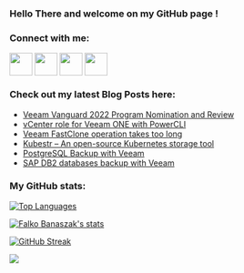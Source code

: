 ### Hello There and welcome on my GitHub page !

<h3 align="left">Connect with me:</h3>
<p align="left">
<a href="https://twitter.com/Falko_Banaszak" target="blank"><img align="center" src="https://cdn2.iconfinder.com/data/icons/social-media-2285/512/1_Twitter3_colored_svg-512.png" alt="" height="40" width="40" /></a>
<a href="https://www.linkedin.com/in/falko-banaszak-38442463/" target="blank"><img align="center" src="https://cdn2.iconfinder.com/data/icons/social-media-2285/512/1_Linkedin_unofficial_colored_svg-512.png" alt="" height="40" width="40" /></a>
<a href="https://www.xing.com/profile/Falko_Banaszak/" target="blank"><img align="center" src="https://cdn4.iconfinder.com/data/icons/logos-and-brands/512/389_Xing_logo-512.png" alt="" height="40" width="40" /></a>
<a href="https://www.virtualhome.blog/feed/" target="blank"><img align="center" src="https://cdn0.iconfinder.com/data/icons/small-n-flat/24/678060-rss-512.png" alt="" height="40" width="40" /></a>
</p>

### Check out my latest Blog Posts here:
<!-- BLOG-POST-LIST:START -->
- [Veeam Vanguard 2022 Program Nomination and Review](https://www.virtualhome.blog/2022/03/01/veeam-vanguard-2022-program-nomination-and-review/)
- [vCenter role for Veeam ONE with PowerCLI](https://www.virtualhome.blog/2022/02/07/vcenter-role-for-veeam-one-with-powercli/)
- [Veeam FastClone operation takes too long](https://www.virtualhome.blog/2021/08/04/veeam-fastclone-operation-takes-too-long/)
- [Kubestr – An open-source Kubernetes storage tool](https://www.virtualhome.blog/2021/03/30/kubestr-an-open-source-kubernetes-storage-tool/)
- [PostgreSQL Backup with Veeam](https://www.virtualhome.blog/2021/02/15/postgresql-backup-with-veeam/)
- [SAP DB2 databases backup with Veeam](https://www.virtualhome.blog/2021/02/04/sap-db2-databases-backup-with-veeam/)
<!-- BLOG-POST-LIST:END -->
### My GitHub stats:

[![Top Languages](https://github-readme-stats.vercel.app/api/top-langs/?username=falkobanaszak&layout=compact)](https://github.com/anuraghazra/github-readme-stats)

[![Falko Banaszak's stats](https://github-readme-stats.vercel.app/api?username=falkobanaszak)](https://github.com/anuraghazra/github-readme-stats)

[![GitHub Streak](https://github-readme-streak-stats.herokuapp.com/?user=falkobanaszak&theme=dark)](https://git.io/streak-stats)

![](https://komarev.com/ghpvc/?username=falkobanaszak&color=lightgrey)